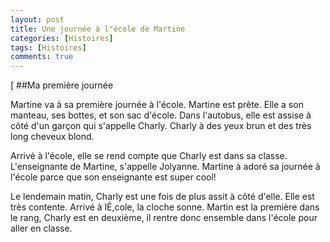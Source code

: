 ```yaml
---
layout: post
title: Une journée à l"école de Martine
categories: [Histoires]
tags: [Histoires]
comments: true
---
```


[
##Ma première journée

Martine va à sa première journée à l'école. Martine est prête. Elle a son manteau, ses bottes, et son sac d'école. Dans l'autobus, elle est assise à côté d'un garçon qui s'appelle Charly. Charly à des yeux brun et des très long cheveux blond.

Arrivé à l'école, elle se rend compte que Charly est dans sa classe. L'enseignante de Martine, s'appelle Jolyanne. Martine à adoré sa journée à l'école parce que son enseignante est super cool!

Le lendemain matin, Charly est une fois de plus assit à côté d'elle. Elle est très contente. Arrivé à lÉ,cole, la cloche sonne. Martin est la première dans le rang, Charly est en deuxième, il rentre donc ensemble dans l'école pour aller en classe.
